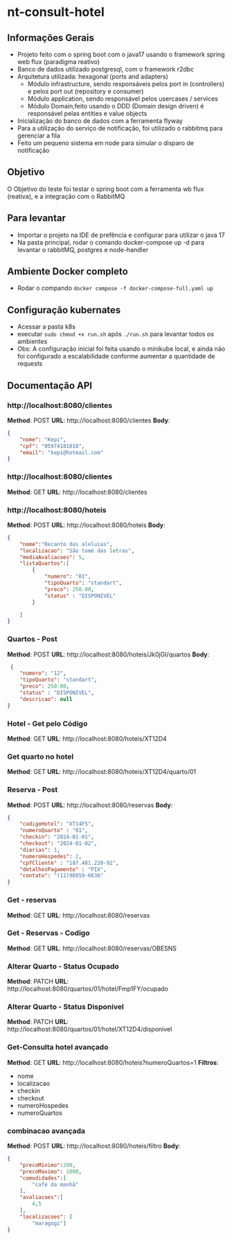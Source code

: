 # nt-consult-hotel
## Informações Gerais
- Projeto feito com o spring boot com o java17 usando o framework spring web flux (paradigma reativo)
- Banco de dados utilizado postgresql, com o framework r2dbc
- Arquitetura utilizada: hexagonal (ports and adapters)
  - Módulo infrastructure, sendo responsáveis pelos port in (controllers) e pelos port out (repository e consumer)
  - Módulo application, sendo responsável pelos usercases / services
  - Módulo Domain,feito usando o DDD (Domain design driven) é responsável pelas entities e value objects
- Inicialização do banco de dados com a ferramenta flyway
- Para a utilização do serviço de notificação, foi utilizado o rabbitmq para gerenciar a fila
- Feito um pequeno sistema em node para simular o disparo de notificação

## Objetivo
O Objetivo do teste foi testar o spring boot com a ferramenta wb flux (reativa), e a integração com o RabbitMQ

## Para levantar
- Importar o projeto na IDE de prefência e configurar para utilizar o java 17
- Na pasta principal, rodar o comando docker-compose up -d para levantar o rabbitMQ, postgres e node-handler

## Ambiente Docker completo
- Rodar o compando `docker compose -f docker-compose-full.yaml up`

## Configuração kubernates
- Acessar a pasta k8s
- executar `sudo chmod +x run.sh` após `./run.sh` para levantar todos os ambientes
- Obs: A configuração inicial foi feita usando o minikube local, e ainda não foi configurado a escalabilidade conforme aumentar a quantidade de requests

## Documentação API
### http://localhost:8080/clientes
**Method**: POST
**URL**: http://localhost:8080/clientes
**Body**:
```json
{
    "nome": "Kepi",
    "cpf": "05974181018",
    "email": "kepi@hotmail.com"
}
```


### http://localhost:8080/clientes
**Method**: GET
**URL**: http://localhost:8080/clientes


### http://localhost:8080/hoteis
**Method**: POST
**URL**: http://localhost:8080/hoteis
**Body**:
```json
{
    "nome":"Recanto das aleluias",
    "localizacao": "São tomé das letras",
    "mediaAvaliacoes": 5,
    "listaQuartos":[
        {
            "numero": "01",
            "tipoQuarto": "standart",
            "preco": 250.00,
            "status" : "DISPONIVEL"
        }

    ]
}
```


### Quartos - Post
**Method**: POST
**URL**: http://localhost:8080/hoteis/Jk0jGI/quartos
**Body**:
```json
 {
    "numero": "12",
    "tipoQuarto": "standart",
    "preco": 250.00,
    "status" : "DISPONIVEL",
    "descricao": null
}
```


### Hotel - Get pelo Código
**Method**: GET
**URL**: http://localhost:8080/hoteis/XT12D4


### Get quarto no hotel
**Method**: GET
**URL**: http://localhost:8080/hoteis/XT12D4/quarto/01


### Reserva - Post
**Method**: POST
**URL**: http://localhost:8080/reservas
**Body**:
```json
{
    "codigoHotel": "XT14F5",
    "numeroQuarto" : "01",
    "checkin": "2024-01-01",
    "checkout": "2024-01-02",
    "diarias": 1,
    "numeroHospedes": 2,
    "cpfCliente" : "187.481.220-92",
    "detalhesPagamento" : "PIX",
    "contato": "(11)98859-6636"
}
```


### Get - reservas
**Method**: GET
**URL**: http://localhost:8080/reservas


### Get - Reservas - Codigo
**Method**: GET
**URL**: http://localhost:8080/reservas/OBESNS


### Alterar Quarto - Status Ocupado
**Method**: PATCH
**URL**: http://localhost:8080/quartos/01/hotel/Fmp1FY/ocupado


### Alterar Quarto - Status Disponivel
**Method**: PATCH
**URL**: http://localhost:8080/quartos/01/hotel/XT12D4/disponivel


### Get-Consulta hotel avançado
**Method**: GET
**URL**: http://localhost:8080/hoteis?numeroQuartos=1
**Filtros**:
- nome
- localizacao
- checkin
- checkout
- numeroHospedes
- numeroQuartos


### combinacao avançada
**Method**: POST
**URL**: http://localhost:8080/hoteis/filtro
**Body**:
```json
{
    "precoMinimo":200,
    "precoMaximo": 1000,
    "comodidades":[
        "café da manhã"
    ],
    "avaliacoes":[
        4,5
    ],
    "localizacoes": [
        "maragogi"]
}
``` 